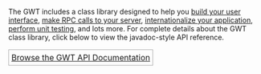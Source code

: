 <p>
The GWT includes a class library designed to help you <a href="http://google-web-toolkit.googlecode.com/svn/javadoc/latest/com/google/gwt/user/client/ui/package-summary.html">build your user interface</a>, <a href="http://google-web-toolkit.googlecode.com/svn/javadoc/latest/com/google/gwt/user/client/rpc/package-summary.html">make RPC calls to your server</a>, <a href="http://google-web-toolkit.googlecode.com/svn/javadoc/latest/com/google/gwt/i18n/client/package-summary.html">internationalize your application</a>, <a href="http://google-web-toolkit.googlecode.com/svn/javadoc/latest/com/google/gwt/junit/client/package-summary.html">perform unit testing</a>, and lots more.
For complete details about the GWT class library, click below to view the javadoc-style API reference.
</p>

<table>
  <tr>
    <td style="border: 1px solid #aaa; padding: 5px;">
      <a href="http://google-web-toolkit.googlecode.com/svn/javadoc/latest/index.html?overview-summary.html">Browse the GWT API Documentation</a>
    </td>
  </tr>
</table>